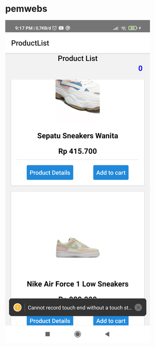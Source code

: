 # pemwebs
![logo.png](https://github.com/HafizhL15/UAS-PAM/blob/main/SS%20Aplikasi/Screenshot_2022-06-02-21-17-58-751_com.awesomeproject.jpg)
